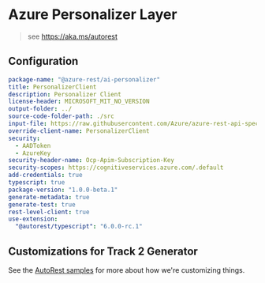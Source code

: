 # Azure Personalizer Layer

> see https://aka.ms/autorest

## Configuration

```yaml
package-name: "@azure-rest/ai-personalizer"
title: PersonalizerClient
description: Personalizer Client
license-header: MICROSOFT_MIT_NO_VERSION
output-folder: ../
source-code-folder-path: ./src
input-file: https://raw.githubusercontent.com/Azure/azure-rest-api-specs/main/specification/cognitiveservices/data-plane/Personalizer/preview/v1.1-preview.3/Personalizer.json
override-client-name: PersonalizerClient
security:
  - AADToken
  - AzureKey
security-header-name: Ocp-Apim-Subscription-Key
security-scopes: https://cognitiveservices.azure.com/.default
add-credentials: true
typescript: true
package-version: "1.0.0-beta.1"
generate-metadata: true
generate-test: true
rest-level-client: true
use-extension:
  "@autorest/typescript": "6.0.0-rc.1"
```

## Customizations for Track 2 Generator

See the [AutoRest samples](https://github.com/Azure/autorest/tree/master/Samples/3b-custom-transformations)
for more about how we're customizing things.
